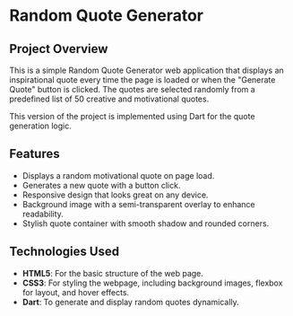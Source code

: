 # Random Quote Generator 

## Project Overview

This is a simple Random Quote Generator web application that displays an inspirational quote every time the page is loaded or when the "Generate Quote" button is clicked. The quotes are selected randomly from a predefined list of 50 creative and motivational quotes.

This version of the project is implemented using Dart for the quote generation logic.

## Features

- Displays a random motivational quote on page load.
- Generates a new quote with a button click.
- Responsive design that looks great on any device.
- Background image with a semi-transparent overlay to enhance readability.
- Stylish quote container with smooth shadow and rounded corners.

## Technologies Used

- **HTML5**: For the basic structure of the web page.
- **CSS3**: For styling the webpage, including background images, flexbox for layout, and hover effects.
- **Dart**: To generate and display random quotes dynamically.


